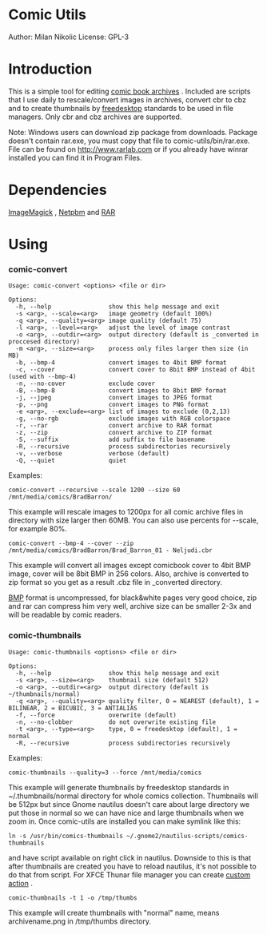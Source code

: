 Comic Utils
===========

Author: Milan Nikolic
License: GPL-3

Introduction
============

This is a simple tool for editing [comic book archives](http://en.wikipedia.org/wiki/Comic_Book_Archive_file) .
Included are scripts that I use daily to rescale/convert images in archives, convert cbr to cbz and to create thumbnails by [freedesktop](http://www.freedesktop.org/wiki/) standards to be used in file managers.
Only cbr and cbz archives are supported.

Note: Windows users can download zip package from downloads. Package doesn't contain rar.exe, you must copy that file to comic-utils/bin/rar.exe. File can be found on http://www.rarlab.com or if you already have winrar installed you can find it in Program Files.

Dependencies
=====

[ImageMagick](http://www.imagemagick.org) , [Netpbm](http://netpbm.sourceforge.net/) and [RAR](http://www.rarlab.com/)

Using
=====

### comic-convert

    Usage: comic-convert <options> <file or dir>

    Options:
      -h, --help                show this help message and exit
      -s <arg>, --scale=<arg>   image geometry (default 100%)
      -q <arg>, --quality=<arg> image quality (default 75)
      -l <arg>, --level=<arg>   adjust the level of image contrast
      -o <arg>, --outdir=<arg>  output directory (default is _converted in proccesed directory)
      -m <arg>, --size=<arg>    process only files larger then size (in MB)
      -b, --bmp-4               convert images to 4bit BMP format
      -c, --cover               convert cover to 8bit BMP instead of 4bit (used with --bmp-4)
      -n, --no-cover            exclude cover
      -B, --bmp-8               convert images to 8bit BMP format
      -j, --jpeg                convert images to JPEG format
      -p, --png                 convert images to PNG format
      -e <arg>, --exclude=<arg> list of images to exclude (0,2,13)
      -g, --no-rgb              exclude images with RGB colorspace
      -r, --rar                 convert archive to RAR format
      -z, --zip                 convert archive to ZIP format
      -S, --suffix              add suffix to file basename
      -R, --recursive           process subdirectories recursively
      -v, --verbose             verbose (default)
      -Q, --quiet               quiet

Examples:

    comic-convert --recursive --scale 1200 --size 60 /mnt/media/comics/BradBarron/

This example will rescale images to 1200px for all comic archive files in directory with size larger then 60MB. You can also use percents for --scale, for example 80%.

    comic-convert --bmp-4 --cover --zip /mnt/media/comics/BradBarron/Brad_Barron_01 - Neljudi.cbr

This example will convert all images except comicbook cover to 4bit BMP image, cover will be 8bit BMP in 256 colors. Also, archive is converted to zip format so you get as a result .cbz file in _converted directory.

[BMP](http://en.wikipedia.org/wiki/BMP_file_format) format is uncompressed, for black&white pages very good choice, zip and rar can compress him very well, archive size can be smaller 2-3x and will be readable by comic readers.


### comic-thumbnails

    Usage: comic-thumbnails <options> <file or dir>

    Options:
      -h, --help                show this help message and exit
      -s <arg>, --size=<arg>    thumbnail size (default 512)
      -o <arg>, --outdir=<arg>  output directory (default is ~/thumbnails/normal)
      -q <arg>, --quality=<arg> quality filter, 0 = NEAREST (default), 1 = BILINEAR, 2 = BICUBIC, 3 = ANTIALIAS
      -f, --force               overwrite (default)
      -n, --no-clobber          do not overwrite existing file
      -t <arg>, --type=<arg>    type, 0 = freedesktop (default), 1 = normal
      -R, --recursive           process subdirectories recursively

Examples:

    comic-thumbnails --quality=3 --force /mnt/media/comics

This example will generate thumbnails by freedesktop standards in ~/.thumbnails/normal directory for whole comics collection.
Thumbnails will be 512px but since Gnome nautilus doesn't care about large directory we put those in normal so we can have nice and large thumbnails when we zoom in. Once comic-utils are installed you can make symlink like this:

    ln -s /usr/bin/comics-thumbnails ~/.gnome2/nautilus-scripts/comics-thumbnails

and have script available on right click in nautilus. Downside to this is that after thumbnails are created you have to reload nautilus, it's not possible to do that from script.
For XFCE Thunar file manager you can create [custom action](http://thunar.xfce.org/plugins.html#thunar-uca) .

    comic-thumbnails -t 1 -o /tmp/thumbs

This example will create thumbnails with "normal" name, means archivename.png in /tmp/thumbs directory.
